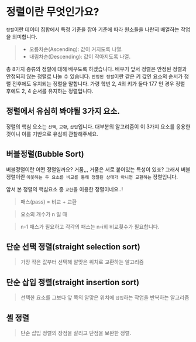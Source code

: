 # 정렬이란 무엇인가요?

`정렬`이란 데이터 집합에서 특정 기준을 잡아 기준에 따라 원소들을 나란히 배열하는 작업을 의미합니다.

> - 오름차순(Ascending): 값이 커지도록 나열.
> - 내림차순(Descending): 값이 작아지도록 나열.


총 8가지 종류의 정렬에 대해 배우도록 하겠습니다.
배우기 앞서 정렬은 안정된 정렬과 안정되지 않는 정렬로 나눌 수 있습니다. `안정된 정렬`이란
같은 키 값인 요소의 순서가 정렬 전후에도 유지되는 정렬을 말합니다. 가령 학번 2, 4의 키가 둘다 177
인 경우 정렬 후에도 2, 4 순서를 유지하는 정렬입니다.

## 정렬에서 유심히 봐야될 3가지 요소.

정렬의 핵심 요소는 `선택`, `교환`, `삽입`입니다. 대부분의 알고리즘이 이 3가지 요소를
응용한 것이니 이를 기반으로 유심히 관찰해주세요.


## 버블정렬(Bubble Sort)

버블정렬이란 어떤 정렬일까요? 거품,,, 거품은 서로 붙어있는 특성이 있죠?
그래서 버블정렬이란 `이웃하는 두 요소를 비교를 통해 정렬된 상태가 아니면 교환하는` 정렬입니다.

앞서 본 정렬의 핵심요소 중 `교한`을 이용한 정렬이네요..!

> 패스(pass) = 비교 + 교환

> 요소의 개수가 n 일 때 

> n-1 패스가 필요하고 각각의 패스는 n-i회 비교횟수가 필요합니다.


## 단순 선택 정렬(straight selection sort)

> 가장 작은 값부터 선택해 알맞은 위치로 교환하는 알고리즘


## 단순 삽입 정렬(straight insertion sort)

> 선택한 요소를 그보다 앞 쪽의 알맞은 위치에 `삽입`하는 작업을 반복하는 알고리즘


## 셸 정렬

> 단순 삽입 정렬의 장점을 살리고 단점을 보완한 정렬.
